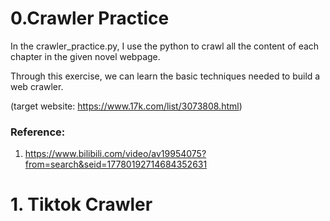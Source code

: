 # 0.Crawler Practice

In the crawler_practice.py, I use the python to crawl all the content of each chapter in the given novel webpage.

Through this exercise, we can learn the basic techniques needed to build a web crawler.

(target website: https://www.17k.com/list/3073808.html)

### Reference: 

1. https://www.bilibili.com/video/av19954075?from=search&seid=17780192714684352631


# 1. Tiktok Crawler
